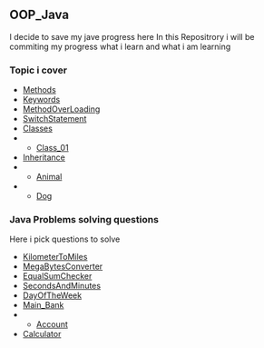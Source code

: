 ## OOP_Java

I decide to save my jave progress here
In this Repositrory i will be commiting my progress what i learn and what i am learning


### Topic i cover


- [Methods](src/methods.java)
- [Keywords](src/keywords.java)
- [MethodOverLoading](src/MethodOverLoading.java) 
- [SwitchStatement](src/SwitchStatement.java)
- [Classes]()
- - [Class_01](src/Classes/Class_01.java)
- [Inheritance](src/Classes/Inheritance.java) 
- - [Animal](src/Classes/Animal.java)
- - [Dog](src/Classes/Dog.java)




### Java Problems solving questions
Here i pick questions to solve

- [KilometerToMiles](src/JavaProblems/KilometerToMiles.java)
- [MegaBytesConverter](src/JavaProblems/MegaBytesConverter.java)
- [EqualSumChecker](src/JavaProblems/EqualSumChecker.java)
- [SecondsAndMinutes](src/JavaProblems/SecondsAndMinutes.java)
- [DayOfTheWeek](src/JavaProblems/DayOfTheWeek.java)
- [Main_Bank](src/JavaProblems/Main_Bank.java)
- - [Account](src/JavaProblems/Account.java)
-  [Calculator](src/JavaProblems/calculator.java)






